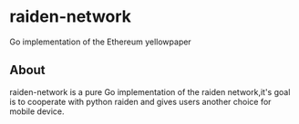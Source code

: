 # raiden-network
Go implementation of the Ethereum yellowpaper

## About 
raiden-network is a pure Go  implementation of the raiden network,it's goal is to cooperate with python raiden and gives users another choice for mobile device.
